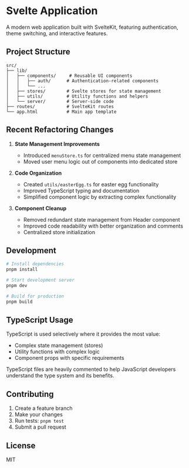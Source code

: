 # Svelte Application

A modern web application built with SvelteKit, featuring authentication, theme switching, and interactive features.

## Project Structure

```
src/
├── lib/
│   ├── components/     # Reusable UI components
│   │   ├── auth/      # Authentication-related components
│   │   └── ...
│   ├── stores/        # Svelte stores for state management
│   ├── utils/         # Utility functions and helpers
│   └── server/        # Server-side code
├── routes/            # SvelteKit routes
└── app.html           # Main app template
```

## Recent Refactoring Changes

1. **State Management Improvements**
   - Introduced `menuStore.ts` for centralized menu state management
   - Moved user menu logic out of components into dedicated store

2. **Code Organization**
   - Created `utils/easterEgg.ts` for easter egg functionality
   - Improved TypeScript typing and documentation
   - Simplified component logic by extracting complex functionality

3. **Component Cleanup**
   - Removed redundant state management from Header component
   - Improved code readability with better organization and comments
   - Centralized store initialization

## Development

```bash
# Install dependencies
pnpm install

# Start development server
pnpm dev

# Build for production
pnpm build
```

## TypeScript Usage

TypeScript is used selectively where it provides the most value:
- Complex state management (stores)
- Utility functions with complex logic
- Component props with specific requirements

TypeScript files are heavily commented to help JavaScript developers understand the type system and its benefits.

## Contributing

1. Create a feature branch
2. Make your changes
3. Run tests: `pnpm test`
4. Submit a pull request

## License

MIT
